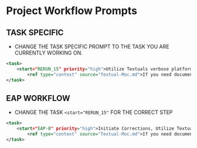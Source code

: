 # Project Workflow Prompts

## TASK SPECIFIC

- CHANGE THE TASK SPECIFIC PROMPT TO THE TASK YOU ARE CURRENTLY WORKING ON.

```xml
<task>
    <start="RERUN_15" priority="high">Utilize Textuals verbose platform and its best practises.</start>
        <ref type="context" source="Textual-Moc.md">If you need documentation for context, use <Textual-Moc.md>. It will lead you to more context and examples in the <Textual-Docs> directory.</ref>
</task>
```

## EAP WORKFLOW

- CHANGE THE TASK `<start="RERUN_15"` FOR THE CORRECT STEP

```xml
<task>
    <start="EAP-8" priority="high">Initiate Corrections, Utilize Textuals verbose platform and its best practises.</start>
        <ref type="context" source="Textual-Moc.md">If you need documentation for context, use <Textual-Moc.md>. It will lead you to more context and examples in the <Textual-Docs> directory.</ref>
</task>
```
